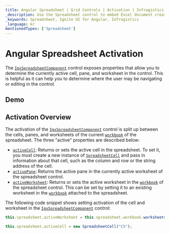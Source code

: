 ```yaml
---
title: Angular Spreadsheet | Grid Controls | Activation | Infragistics |
_description: Use the Spreadsheet control to embed Excel document creation and editing experiences right into your application.
_keywords: Spreadsheet, Ignite UI for Angular, Infragistics
_language: kr
mentionedTypes: ['Spreadsheet']
---
```


# Angular Spreadsheet Activation

The [`IgxSpreadsheetComponent`]({environment:dvApiBaseUrl}/products/ignite-ui-angular/api/docs/typescript/latest/classes/igxspreadsheetcomponent.html) control exposes properties that allow you to determine the currently active cell, pane, and worksheet in the control. This is helpful as it can help you to determine where the user may be navigating or editing in the control.

## Demo

<code-view style="height: 500px" alt="Angular spreadsheet overview"
  data-demos-base-url="{environment:dvDemosBaseUrl}"
           iframe-src="{environment:dvDemosBaseUrl}/excel/spreadsheet-overview"
                                        github-src="excel/spreadsheet/overview">
</code-view>


<div class="divider--half"></div>

## Activation Overview

The activation of the [`IgxSpreadsheetComponent`]({environment:dvApiBaseUrl}/products/ignite-ui-angular/api/docs/typescript/latest/classes/igxspreadsheetcomponent.html) control is split up between the cells, panes, and worksheets of the current [`workbook`]({environment:dvApiBaseUrl}/products/ignite-ui-angular/api/docs/typescript/latest/classes/igxspreadsheetcomponent.html#workbook) of the spreadsheet. The three "active" properties are described below:

*   [`activeCell`]({environment:dvApiBaseUrl}/products/ignite-ui-angular/api/docs/typescript/latest/classes/igxspreadsheetcomponent.html#activecell): Returns or sets the active cell in the spreadsheet. To set it, you must create a new instance of [`SpreadsheetCell`]({environment:dvApiBaseUrl}/products/ignite-ui-angular/api/docs/typescript/latest/classes/spreadsheetcell.html) and pass in information about that cell, such as the column and row or the string address of the cell.
*   [`activePane`]({environment:dvApiBaseUrl}/products/ignite-ui-angular/api/docs/typescript/latest/classes/igxspreadsheetcomponent.html#activepane): Returns the active pane in the currently active worksheet of the spreadsheet control.
*   [`activeWorksheet`]({environment:dvApiBaseUrl}/products/ignite-ui-angular/api/docs/typescript/latest/classes/igxspreadsheetcomponent.html#activeworksheet): Returns or sets the active worksheet in the [`workbook`]({environment:dvApiBaseUrl}/products/ignite-ui-angular/api/docs/typescript/latest/classes/igxspreadsheetcomponent.html#workbook) of the spreadsheet control. This can be set by setting it to an existing worksheet in the [`workbook`]({environment:dvApiBaseUrl}/products/ignite-ui-angular/api/docs/typescript/latest/classes/igxspreadsheetcomponent.html#workbook) attached to the spreadsheet.

The following code snippet shows setting activation of the cell and worksheet in the [`IgxSpreadsheetComponent`]({environment:dvApiBaseUrl}/products/ignite-ui-angular/api/docs/typescript/latest/classes/igxspreadsheetcomponent.html) control:

```ts
this.spreadsheet.activeWorksheet = this.spreadsheet.workbook.worksheets(1);

this.spreadsheet.activeCell = new SpreadsheetCell("C5");
```
